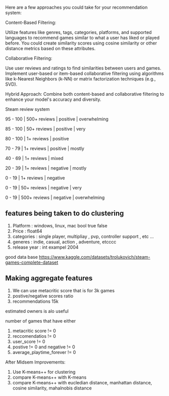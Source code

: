 Here are a few approaches you could take for your recommendation system:

Content-Based Filtering:

Utilize features like genres, tags, categories, platforms, and supported languages to recommend games similar to what a user has liked or played before.
You could create similarity scores using cosine similarity or other distance metrics based on these attributes.

Collaborative Filtering:

Use user reviews and ratings to find similarities between users and games.
Implement user-based or item-based collaborative filtering using algorithms like k-Nearest Neighbors (k-NN) or matrix factorization techniques (e.g., SVD).

Hybrid Approach:
Combine both content-based and collaborative filtering to enhance your model's accuracy and diversity.


Steam review system

95 - 100 | 500+ reviews | positive | overwhelming

85 - 100 | 50+ reviews | positive | very

80 - 100 | 1+ reviews | positive

70 - 79 | 1+ reviews | positive | mostly

40 - 69 | 1+ reviews | mixed

20 - 39 | 1+ reviews | negative | mostly

0 - 19 | 1+ reviews | negative

0 - 19 | 50+ reviews | negative | very

0 - 19 | 500+ reviews | negative | overwhelming

## features being taken to do clustering
1. Platform : windows, linux, mac bool true false
2. Price : float64
3. categories : single player, multipliay , pvp, controller support , etc ...
4. generes : indie, casual, action , adventure, etcccc
5. release year : int exampel 2004

good data base
https://www.kaggle.com/datasets/trolukovich/steam-games-complete-dataset


## Making aggregate features
1. We can use metacritic score that is for 3k games
2. postive/negative scores ratio
3. recommendations 15k

estimated owners is alo useful

number of games that have either
1. metacritic score != 0
2. reccomendatios != 0
3. user_score != 0
4. postive != 0 and negative != 0
5. average_playtime_forever != 0

After Midsem Improvements:
1. Use K-means++ for clustering
2. compare K-means++ with K-means
3. compare K-means++ with eucledian distance, manhattan distance, cosine similarity, mahalnobis distance